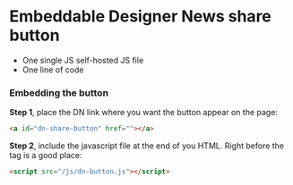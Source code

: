 
# Embeddable Designer News share button

- One single JS self-hosted JS file
- One line of code

### Embedding the button

**Step 1**, place the DN link where you want the button appear on the page:

```html
<a id="dn-share-button" href=""></a>
```

**Step 2**, include the javascript file at the end of you HTML. Right before the </body> tag is a good place:

```html
<script src="/js/dn-button.js"></script>
```

